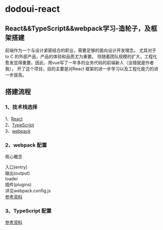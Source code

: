 # dodoui-react

## React&&TypeScript&&webpack学习-造轮子，及框架搭建

前端作为一个与设计紧密结合的职业，需要足够的面向设计开发理念。
尤其对于to C 的外部产品，产品的体验和品质尤为重要。
但随着团队规模的扩大，工程化愈发显得重要。因此，用vue写了一年多的业务代码的前端新人（没错就是作者我），
开了这个项目，目的主要是对React 框架的进一步学习以及工程化能力的进一步提高。

## 搭建流程
### 1、技术栈选择
1、[React](https://zh-hans.reactjs.org/)    
2、[TypeScript](https://www.tslang.cn/)  
3、[webpack](https://webpack.js.org/)  

### 2、webpack 配置
核心概念  

入口(entry)  
输出(output)  
loader  
插件(plugins)  
详见webpack.config.js    
[参考资料](https://www.webpackjs.com/concepts/) 

### 3、TypeScript 配置
[参考资料](https://www.tslang.cn/docs/handbook/compiler-options.html)
 

